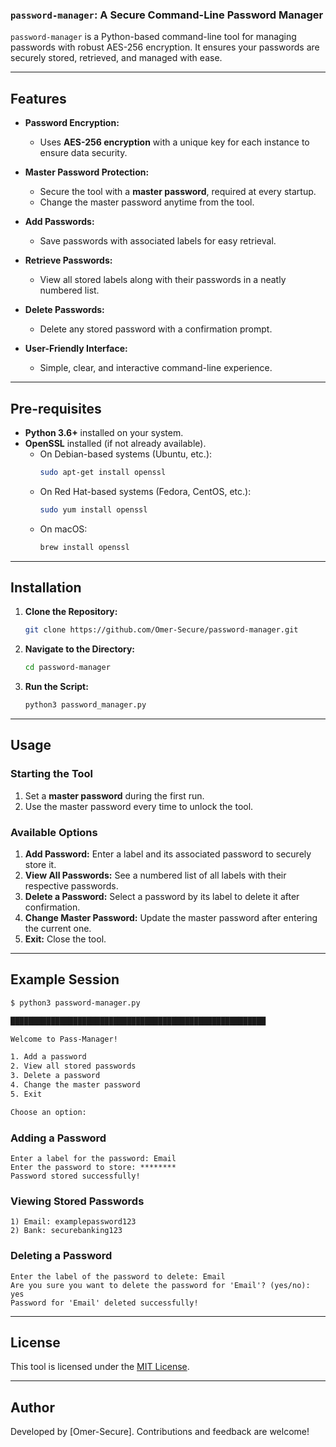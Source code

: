 ### **`password-manager`**: A Secure Command-Line Password Manager

`password-manager` is a Python-based command-line tool for managing passwords with robust AES-256 encryption. It ensures your passwords are securely stored, retrieved, and managed with ease.

---

## **Features**

- **Password Encryption:**
  - Uses **AES-256 encryption** with a unique key for each instance to ensure data security.
  
- **Master Password Protection:**
  - Secure the tool with a **master password**, required at every startup.
  - Change the master password anytime from the tool.

- **Add Passwords:**
  - Save passwords with associated labels for easy retrieval.

- **Retrieve Passwords:**
  - View all stored labels along with their passwords in a neatly numbered list.

- **Delete Passwords:**
  - Delete any stored password with a confirmation prompt.

- **User-Friendly Interface:**
  - Simple, clear, and interactive command-line experience.

---

## **Pre-requisites**

- **Python 3.6+** installed on your system.
- **OpenSSL** installed (if not already available).
  - On Debian-based systems (Ubuntu, etc.):
    ```bash
    sudo apt-get install openssl
    ```
  - On Red Hat-based systems (Fedora, CentOS, etc.):
    ```bash
    sudo yum install openssl
    ```
  - On macOS:
    ```bash
    brew install openssl
    ```

---

## **Installation**

1. **Clone the Repository:**
    ```bash
    git clone https://github.com/Omer-Secure/password-manager.git
    ```

2. **Navigate to the Directory:**
    ```bash
    cd password-manager
    ```

3. **Run the Script:**
    ```bash
    python3 password_manager.py
    ```

---

## **Usage**

### **Starting the Tool**
1. Set a **master password** during the first run.
2. Use the master password every time to unlock the tool.

### **Available Options**
1. **Add Password:** Enter a label and its associated password to securely store it.
2. **View All Passwords:** See a numbered list of all labels with their respective passwords.
3. **Delete a Password:** Select a password by its label to delete it after confirmation.
4. **Change Master Password:** Update the master password after entering the current one.
5. **Exit:** Close the tool.

---

## **Example Session**

```bash
$ python3 password-manager.py

█████████████████████████████████████████████████████████

Welcome to Pass-Manager!

1. Add a password
2. View all stored passwords
3. Delete a password
4. Change the master password
5. Exit

Choose an option:
```

### **Adding a Password**
```plaintext
Enter a label for the password: Email
Enter the password to store: ********
Password stored successfully!
```

### **Viewing Stored Passwords**
```plaintext
1) Email: examplepassword123
2) Bank: securebanking123
```

### **Deleting a Password**
```plaintext
Enter the label of the password to delete: Email
Are you sure you want to delete the password for 'Email'? (yes/no): yes
Password for 'Email' deleted successfully!
```

---

## **License**

This tool is licensed under the [MIT License](LICENSE).

--- 

## **Author**

Developed by [Omer-Secure]. Contributions and feedback are welcome!

